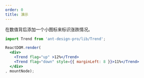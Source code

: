 ```yaml
---
order: 0
title: 演示
---
```


在数值背后添加一个小图标来标识涨跌情况。

````jsx
import Trend from 'ant-design-pro/lib/Trend';

ReactDOM.render(
  <div>
    <Trend flag="up" >12%</Trend>
    <Trend flag="down" style={{ marginLeft: 8 }}>11%</Trend>
  </div>
, mountNode);
````
